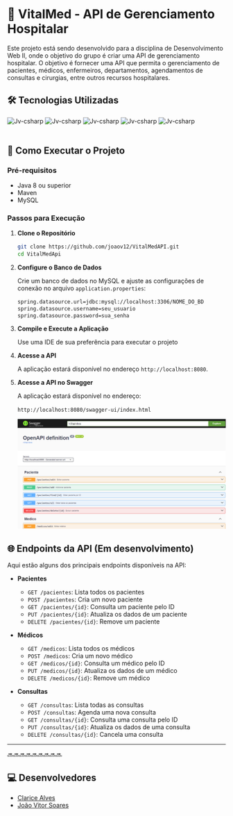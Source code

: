 # 🏥 VitalMed - API de Gerenciamento Hospitalar

Este projeto está sendo desenvolvido para a disciplina de Desenvolvimento Web II, onde o objetivo do grupo é criar uma API de gerenciamento hospitalar. O objetivo é fornecer uma API que permita o gerenciamento de pacientes, médicos, enfermeiros, departamentos, agendamentos de consultas e cirurgias, entre outros recursos hospitalares.

## 🛠️ Tecnologias Utilizadas
<div>
<img align="center" alt="Jv-csharp" height="40" width="50" src="https://cdn.jsdelivr.net/gh/devicons/devicon@latest/icons/java/java-original-wordmark.svg" /> 
<img align="center" alt="Jv-csharp" height="40" width="50" src="https://cdn.jsdelivr.net/gh/devicons/devicon@latest/icons/spring/spring-original-wordmark.svg" /> 
<img align="center" alt="Jv-csharp" height="40" width="50" src="https://cdn.jsdelivr.net/gh/devicons/devicon@latest/icons/mysql/mysql-original-wordmark.svg" />
<img align="center" alt="Jv-csharp" height="40" width="50" src="https://cdn.jsdelivr.net/gh/devicons/devicon@latest/icons/git/git-plain-wordmark.svg" />
<img align="center" alt="Jv-csharp" height="40" width="50" src="https://cdn.jsdelivr.net/gh/devicons/devicon@latest/icons/swagger/swagger-original-wordmark.svg" />
</div>
  

<br>


## 🚀 Como Executar o Projeto

### Pré-requisitos

- Java 8 ou superior
- Maven
- MySQL

### Passos para Execução

1. **Clone o Repositório**

   ```bash
   git clone https://github.com/joaov12/VitalMedAPI.git
   cd VitalMedApi
   ```

2. **Configure o Banco de Dados**

   Crie um banco de dados no MySQL e ajuste as configurações de conexão no arquivo `application.properties`:

   ```properties
   spring.datasource.url=jdbc:mysql://localhost:3306/NOME_DO_BD
   spring.datasource.username=seu_usuario
   spring.datasource.password=sua_senha
   ```

3. **Compile e Execute a Aplicação**

   Use uma IDE de sua preferência para executar o projeto

4. **Acesse a API**

   A aplicação estará disponível no endereço `http://localhost:8080`.

4. **Acesse a API no Swagger**

    A aplicação estará disponível no endereço:

   `http://localhost:8080/swagger-ui/index.html`

   ![swagger](/assets/swagger.png)

## 🌐 Endpoints da API (Em desenvolvimento)

Aqui estão alguns dos principais endpoints disponíveis na API:

- **Pacientes**
  - `GET /pacientes`: Lista todos os pacientes
  - `POST /pacientes`: Cria um novo paciente
  - `GET /pacientes/{id}`: Consulta um paciente pelo ID
  - `PUT /pacientes/{id}`: Atualiza os dados de um paciente
  - `DELETE /pacientes/{id}`: Remove um paciente

- **Médicos**
  - `GET /medicos`: Lista todos os médicos
  - `POST /medicos`: Cria um novo médico
  - `GET /medicos/{id}`: Consulta um médico pelo ID
  - `PUT /medicos/{id}`: Atualiza os dados de um médico
  - `DELETE /medicos/{id}`: Remove um médico

- **Consultas**
  - `GET /consultas`: Lista todas as consultas
  - `POST /consultas`: Agenda uma nova consulta
  - `GET /consultas/{id}`: Consulta uma consulta pelo ID
  - `PUT /consultas/{id}`: Atualiza os dados de uma consulta
  - `DELETE /consultas/{id}`: Cancela uma consulta

---

   🔜🔜🔜🔜🔜🔜🔜🔜🔜


## 💻 Desenvolvedores
- [Clarice Alves](https://github.com/claricealvs)
- [João Vitor Soares](https://github.com/joaov12)
